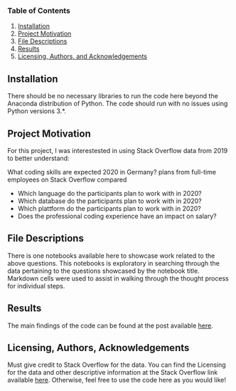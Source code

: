 ### Table of Contents

1. [Installation](#installation)
2. [Project Motivation](#motivation)
3. [File Descriptions](#files)
4. [Results](#results)
5. [Licensing, Authors, and Acknowledgements](#licensing)

## Installation <a name="installation"></a>

There should be no necessary libraries to run the code here beyond the Anaconda distribution of Python.  The code should run with no issues using Python versions 3.*.

## Project Motivation<a name="motivation"></a>

For this project, I was interestested in using Stack Overflow data from 2019 to better understand:

What coding skills are expected 2020 in Germany? plans from full-time employees on Stack Overflow compared

- Which language do the participants plan to work with in 2020?
- Which database do the participants plan to work with in 2020?
- Which plattform do the participants plan to work with in 2020?
- Does the professional coding experience have an impact on salary?


## File Descriptions <a name="files"></a>

There is one notebooks available here to showcase work related to the above questions.  This notebooks is exploratory in searching through the data pertaining to the questions showcased by the notebook title.  Markdown cells were used to assist in walking through the thought process for individual steps.  

## Results<a name="results"></a>

The main findings of the code can be found at the post available [here](https://medium.com/p/e19281dddf6b/).

## Licensing, Authors, Acknowledgements<a name="licensing"></a>

Must give credit to Stack Overflow for the data. You can find the Licensing for the data and other descriptive information at the Stack Overflow link available [here](https://insights.stackoverflow.com/survey). Otherwise, feel free to use the code here as you would like! 
